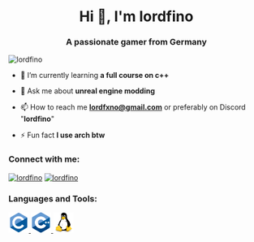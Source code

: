<h1 align="center">Hi 👋, I'm lordfino</h1>
<h3 align="center">A passionate gamer from Germany</h3>

<p align="left"> <img src="https://komarev.com/ghpvc/?username=lordfino&label=Profile%20views&color=0e75b6&style=flat" alt="lordfino" /> </p>

- 🌱 I’m currently learning **a full course on c++**

- 💬 Ask me about **unreal engine modding**

- 📫 How to reach me **lordfxno@gmail.com** or preferably on Discord "**lordfino**"

- ⚡ Fun fact **I use arch btw**

<h3 align="left">Connect with me:</h3>
<p align="left">
<a href="https://www.youtube.com/c/lordfino" target="blank"><img align="center" src="https://raw.githubusercontent.com/rahuldkjain/github-profile-readme-generator/master/src/images/icons/Social/youtube.svg" alt="lordfino" height="30" width="40" /></a>
<a href="https://discord.gg/lordfino" target="blank"><img align="center" src="https://raw.githubusercontent.com/rahuldkjain/github-profile-readme-generator/master/src/images/icons/Social/discord.svg" alt="lordfino" height="30" width="40" /></a>
</p>

<h3 align="left">Languages and Tools:</h3>
<p align="left"> <a href="https://www.cprogramming.com/" target="_blank" rel="noreferrer"> <img src="https://raw.githubusercontent.com/devicons/devicon/master/icons/c/c-original.svg" alt="c" width="40" height="40"/> </a> <a href="https://www.w3schools.com/cpp/" target="_blank" rel="noreferrer"> <img src="https://raw.githubusercontent.com/devicons/devicon/master/icons/cplusplus/cplusplus-original.svg" alt="cplusplus" width="40" height="40"/> </a> <a href="https://www.linux.org/" target="_blank" rel="noreferrer"> <img src="https://raw.githubusercontent.com/devicons/devicon/master/icons/linux/linux-original.svg" alt="linux" width="40" height="40"/> </a> </p>

